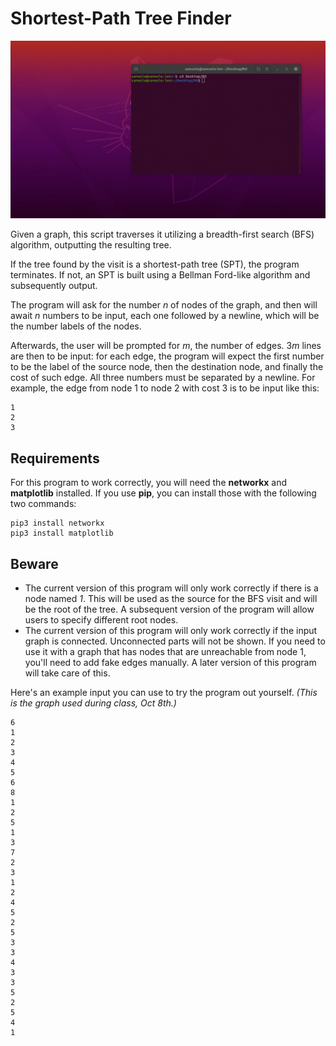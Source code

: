 # Shortest-Path Tree Finder

![Demo](https://raw.githubusercontent.com/samul-1/ro/main/demo.gif)

Given a graph, this script traverses it utilizing a breadth-first search (BFS) algorithm, outputting the resulting tree.

If the tree found by the visit is a shortest-path tree (SPT), the program terminates. If not, an SPT is built using a Bellman Ford-like algorithm and subsequently output.

The program will ask for the number *n* of nodes of the graph, and then will await *n* numbers to be input, each one followed by a newline, which will be the number labels of the nodes.

Afterwards, the user will be prompted for *m*, the number of edges. 3*m* lines are then to be input: for each edge, the program will expect the first number to be the label of the source node, then the destination node, and finally the cost of such edge.
All three numbers must be separated by a newline. For example, the edge from node 1 to node 2 with cost 3 is to be input like this:

```
1
2
3
```
## Requirements
For this program to work correctly, you will need the **networkx** and **matplotlib** installed.
If you use **pip**, you can install those with the following two commands:

```
pip3 install networkx
pip3 install matplotlib
```


## Beware
- The current version of this program will only work correctly if there is a node named *1*. This will be used as the source for the BFS visit and will be the root of the tree.
A subsequent version of the program will allow users to specify different root nodes.
- The current version of this program will only work correctly if the input graph is connected. Unconnected parts will not be shown. If you need to use it with a graph that has nodes that are unreachable from node 1, you'll need to add fake edges manually. A later version of this program will take care of this.

Here's an example input you can use to try the program out yourself. *(This is the graph used during class, Oct 8th.)*

```
6
1
2
3
4
5
6
8
1
2
5
1
3
7
2
3
1
2
4
5
2
5
3
3
4
3
3
5
2
5
4
1
```
